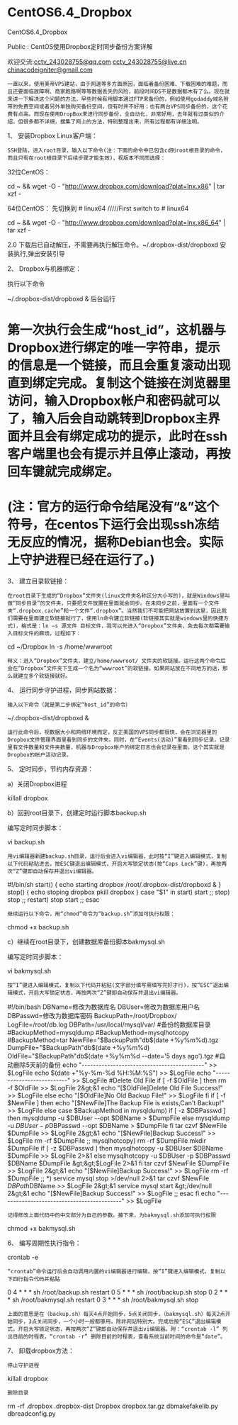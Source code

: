 CentOS6.4_Dropbox
=================

CentOS6.4_Dropbox

Public : CentOS使用Dropbox定时同步备份方案详解

欢迎交流:cctv_243028755@qq.com cctv_243028755@live.cn chinacodeigniter@gmail.com




    一直以来，使用美帝VPS建站，由于网速等多方面原因，面临着备份困难、下载困难的难题，而且还要面临故障啊、商家跑路啊等等数据丢失的风险，前段时间DS不是数据都木有了么。现在就来讲一下解决这个问题的方法，早些时候有用脚本通过FTP来备份的，例如使用godaddy域名附带的免费空间或者另外单独购买备份空间，但有时并不好用；也有两台VPS同步备份的，这个花费有点高。而现在使用DropBox来进行同步备份，全自动化，非常好用，去年就有过类似的介绍，但很多都不详细，搜集了网上的方法，特别整理出来，所有过程都有详细注明。

1、
安装Dropbox Linux客户端：

    SSH登陆，进入root目录，输入以下命令(注：下面的命令中已包含cd到root根目录的命令，而且只有在root根目录下后续步骤才能生效)，视版本不同而选择：

32位CentOS：

cd ~ && wget -O - "http://www.dropbox.com/download?plat=lnx.x86" | tar xzf -

64位CentOS： 先切换到  # linux64   /////First switch to # linux64

cd ~ && wget -O - "http://www.dropbox.com/download?plat=lnx.x86_64" | tar xzf -

2.0    下载后已自动解压，不需要再执行解压命令。~/.dropbox-dist/dropboxd 安装执行,弹出安装引导
 
2、
Dropbox与机器绑定：

执行以下命令

~/.dropbox-dist/dropboxd &   后台运行

  #  第一次执行会生成“host_id”，这机器与Dropbox进行绑定的唯一字符串，提示的信息是一个链接，而且会重复滚动出现直到绑定完成。复制这个链接在浏览器里访问，输入Dropbox帐户和密码就可以了，输入后会自动跳转到Dropbox主界面并且会有绑定成功的提示，此时在ssh客户端里也会有提示并且停止滚动，再按回车键就完成绑定。

#    (注：官方的运行命令结尾没有“&”这个符号，在centos下运行会出现ssh冻结无反应的情况，据称Debian也会。实际上守护进程已经在运行了。)

3、
建立目录软链接：

    在root目录下生成的“Dropbox”文件夹(linux文件夹名称区分大小写的)，就是Windows里叫做“同步目录”的文件夹，只要把文件放置在里面就会同步。在未同步之前，里面有一个文件夹“.dropbox.cache”和一个文件“.dropbox”。当然我们不可能把网站放置到这里，因此我们需要在里面建立软链接就行了，使用ln命令建立软链接(软链接其实就是windows里的快捷方式)，格式是：ln –s 源文件 目标文件，我可以先进入“Dropbox”文件夹，免去每次都需要输入目标文件的麻烦。过程如下：

cd ~/Dropbox
ln -s /home/wwwroot

    释义：进入“Dropbox”文件夹，建立/home/wwwroot/ 文件夹的软链接。运行这两个命令后会在“Dropbox”文件夹下生成一个名为“wwwroot”的软链接。如果网站放在不同地方的话，那么就建立多个软链接就好。

4、
运行同步守护进程，同步网站数据：

    输入以下命令（就是第二步绑定“host_id”的命令）

~/.dropbox-dist/dropboxd &

    运行此命令后，视数据大小和网络环境而定，反正美国的VPS同步都很快，会在浏览器里的Dropbox文件管理界面里看到同步的文件夹。同时，在“Events(活动)”里看到同步记录，记录里有文件数量和文件夹数量，机器与Dropbox帐户的绑定日志也会记录在里面，这个其实就是Dropbox的帐户活动记录。

5、
定时同步，节约内存资源：

a）关闭Dropbox进程

killall dropbox

b）回到root目录下，创建定时运行脚本backup.sh

编写定时同步脚本：

vi backup.sh

    用vi编辑器新建backup.sh目录，运行后会进入vi编辑器，此时按“I”键进入编辑模式，复制以下代码粘贴进去，按ESC键退出编辑模式，开启大写锁定状态(按“Caps Lock”键)，再按两次“Z”键即自动保存并退出vi编辑器。

#!/bin/sh
start() {
echo starting dropbox
/root/.dropbox-dist/dropboxd &
}
stop() {
echo stoping dropbox
pkill dropbox
}
case "$1" in
start)
start
;;
stop)
stop
;;
restart)
stop
start
;;
esac

    继续运行以下命令，用“chmod”命令为“backup.sh”添加可执行权限：

chmod +x backup.sh

c）继续在root目录下，创建数据库备份脚本bakmysql.sh

编写定时同步脚本：

vi bakmysql.sh

    按“I”键进入编辑模式，复制以下代码并粘贴(文字部分填写需填写完好才行)，按“ESC”退出编辑模式，开启大写锁定状态，再按两次“Z”键即自动保存并退出vi编辑器。

#!/bin/bash
DBName=修改为数据库名
DBUser=修改为数据库用户名
DBPasswd=修改为数据库密码
BackupPath=/root/Dropbox/
LogFile=/root/db.log
DBPath=/usr/local/mysql/var/ #备份的数据库目录
#BackupMethod=mysqldump
#BackupMethod=mysqlhotcopy
#BackupMethod=tar
NewFile="$BackupPath"db$(date +%y%m%d).tgz
DumpFile="$BackupPath"db$(date +%y%m%d)
OldFile="$BackupPath"db$(date +%y%m%d --date='5 days ago').tgz  #自动删除5天前的备份
echo "-------------------------------------------" &gt;&gt; $LogFile
echo $(date +"%y-%m-%d %H:%M:%S") &gt;&gt; $LogFile
echo "--------------------------" &gt;&gt; $LogFile
#Delete Old File
if [ -f $OldFile ]
then
rm -f $OldFile &gt;&gt; $LogFile 2&gt;&1
echo "[$OldFile]Delete Old File Success!" &gt;&gt; $LogFile
else
echo "[$OldFile]No Old Backup File!" &gt;&gt; $LogFile
fi
if [ -f $NewFile ]
then
echo "[$NewFile]The Backup File is exists,Can't Backup!" &gt;&gt; $LogFile
else
case $BackupMethod in
mysqldump)
       if [ -z $DBPasswd ]
       then
	       mysqldump -u $DBUser --opt $DBName &gt; $DumpFile
       else
	       mysqldump -u $DBUser -p$DBPasswd --opt $DBName &gt; $DumpFile
       fi
       tar czvf $NewFile $DumpFile &gt;&gt; $LogFile 2&gt;&1
       echo "[$NewFile]Backup Success!" &gt;&gt; $LogFile
       rm -rf $DumpFile
       ;;
mysqlhotcopy)
       rm -rf $DumpFile
       mkdir $DumpFile
       if [ -z $DBPasswd ]
       then
	       mysqlhotcopy -u $DBUser $DBName $DumpFile &gt;&gt; $LogFile 2&gt;&1
       else
	       mysqlhotcopy -u $DBUser -p $DBPasswd $DBName $DumpFile &gt;&gt;$LogFile 2&gt;&1
       fi
       tar czvf $NewFile $DumpFile &gt;&gt; $LogFile 2&gt;&1
       echo "[$NewFile]Backup Success!" &gt;&gt; $LogFile
       rm -rf $DumpFile
       ;;
*)
       service mysql stop &gt;/dev/null 2&gt;&1
       tar czvf $NewFile $DBPath$DBName &gt;&gt; $LogFile 2&gt;&1
       service mysql start &gt;/dev/null 2&gt;&1
       echo "[$NewFile]Backup Success!" &gt;&gt; $LogFile
       ;;
esac
fi
echo "-------------------------------------------" &gt;&gt; $LogFile


    记得修改上面代码中的中文部分为自己的参数。接下来，为bakmysql.sh添加可执行权限

chmod +x bakmysql.sh

6、
编写周期性执行指令：

crontab -e

    “crontab”命令运行后会自动调用内置的vi编辑器进行编辑，按“I”键进入编辑模式，复制以下四行指令代码并粘贴

0 4 * * * sh /root/backup.sh restart
0 5 * * * sh /root/backup.sh stop
0 2 * * * sh /root/bakmysql.sh restart
0 3 * * * sh /root/bakmysql.sh stop

    上面的意思是在（backup.sh）每天4点开始同步，5点关闭同步，（bakmysql.sh）每天2点开始同步，3点关闭同步，一个小时一般都够用，除非网站特别大。完成后按“ESC”退出编辑模式，开启大写锁定状态，再按两次“Z”键即自动保存并退出vi编辑器。附：“crontab -l” 列出目前的时程表，“crontab -r” 删除目前的时程表，查看系统当前时间的命令是“date”。

7、
卸载dropbox方法：

    停止守护进程

killall dropbox

    删除目录

rm -rf .dropbox .dropbox-dist Dropbox dropbox.tar.gz dbmakefakelib.py dbreadconfig.py